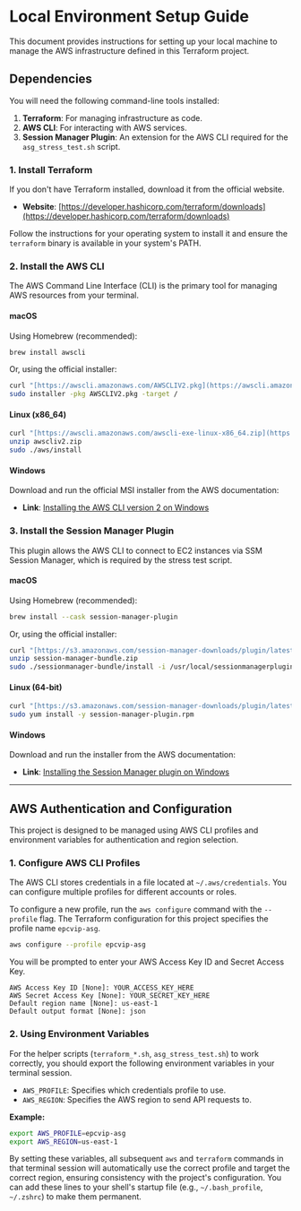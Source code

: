# Local Environment Setup Guide

This document provides instructions for setting up your local machine to manage the AWS infrastructure defined in this Terraform project.

## Dependencies

You will need the following command-line tools installed:

1.  **Terraform**: For managing infrastructure as code.
2.  **AWS CLI**: For interacting with AWS services.
3.  **Session Manager Plugin**: An extension for the AWS CLI required for the `asg_stress_test.sh` script.

### 1. Install Terraform

If you don't have Terraform installed, download it from the official website.

-   **Website**: [https://developer.hashicorp.com/terraform/downloads](https://developer.hashicorp.com/terraform/downloads)

Follow the instructions for your operating system to install it and ensure the `terraform` binary is available in your system's PATH.

### 2. Install the AWS CLI

The AWS Command Line Interface (CLI) is the primary tool for managing AWS resources from your terminal.

#### macOS

Using Homebrew (recommended):
```sh
brew install awscli
```
Or, using the official installer:
```sh
curl "[https://awscli.amazonaws.com/AWSCLIV2.pkg](https://awscli.amazonaws.com/AWSCLIV2.pkg)" -o "AWSCLIV2.pkg"
sudo installer -pkg AWSCLIV2.pkg -target /
```

#### Linux (x86_64)

```sh
curl "[https://awscli.amazonaws.com/awscli-exe-linux-x86_64.zip](https://awscli.amazonaws.com/awscli-exe-linux-x86_64.zip)" -o "awscliv2.zip"
unzip awscliv2.zip
sudo ./aws/install
```

#### Windows

Download and run the official MSI installer from the AWS documentation:
-   **Link**: [Installing the AWS CLI version 2 on Windows](https://docs.aws.amazon.com/cli/latest/userguide/install-cliv2-windows.html)

### 3. Install the Session Manager Plugin

This plugin allows the AWS CLI to connect to EC2 instances via SSM Session Manager, which is required by the stress test script.

#### macOS

Using Homebrew (recommended):
```sh
brew install --cask session-manager-plugin
```
Or, using the official installer:
```sh
curl "[https://s3.amazonaws.com/session-manager-downloads/plugin/latest/mac/sessionmanager-bundle.zip](https://s3.amazonaws.com/session-manager-downloads/plugin/latest/mac/sessionmanager-bundle.zip)" -o "sessionmanager-bundle.zip"
unzip session-manager-bundle.zip
sudo ./sessionmanager-bundle/install -i /usr/local/sessionmanagerplugin -b /usr/local/bin/session-manager-plugin
```

#### Linux (64-bit)

```sh
curl "[https://s3.amazonaws.com/session-manager-downloads/plugin/latest/linux_64bit/session-manager-plugin.rpm](https://s3.amazonaws.com/session-manager-downloads/plugin/latest/linux_64bit/session-manager-plugin.rpm)" -o "session-manager-plugin.rpm"
sudo yum install -y session-manager-plugin.rpm
```

#### Windows

Download and run the installer from the AWS documentation:
-   **Link**: [Installing the Session Manager plugin on Windows](https://docs.aws.amazon.com/systems-manager/latest/userguide/install-plugin-windows.html)

---

## AWS Authentication and Configuration

This project is designed to be managed using AWS CLI profiles and environment variables for authentication and region selection.

### 1. Configure AWS CLI Profiles

The AWS CLI stores credentials in a file located at `~/.aws/credentials`. You can configure multiple profiles for different accounts or roles.

To configure a new profile, run the `aws configure` command with the `--profile` flag. The Terraform configuration for this project specifies the profile name `epcvip-asg`.

```sh
aws configure --profile epcvip-asg
```

You will be prompted to enter your AWS Access Key ID and Secret Access Key.

```
AWS Access Key ID [None]: YOUR_ACCESS_KEY_HERE
AWS Secret Access Key [None]: YOUR_SECRET_KEY_HERE
Default region name [None]: us-east-1
Default output format [None]: json
```

### 2. Using Environment Variables

For the helper scripts (`terraform_*.sh`, `asg_stress_test.sh`) to work correctly, you should export the following environment variables in your terminal session.

* `AWS_PROFILE`: Specifies which credentials profile to use.
* `AWS_REGION`: Specifies the AWS region to send API requests to.

**Example:**
```sh
export AWS_PROFILE=epcvip-asg
export AWS_REGION=us-east-1
```

By setting these variables, all subsequent `aws` and `terraform` commands in that terminal session will automatically use the correct profile and target the correct region, ensuring consistency with the project's configuration. You can add these lines to your shell's startup file (e.g., `~/.bash_profile`, `~/.zshrc`) to make them permanent.
